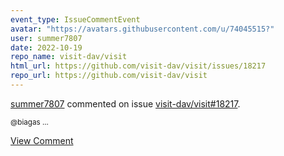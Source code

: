 ```yaml
---
event_type: IssueCommentEvent
avatar: "https://avatars.githubusercontent.com/u/74045515?"
user: summer7807
date: 2022-10-19
repo_name: visit-dav/visit
html_url: https://github.com/visit-dav/visit/issues/18217
repo_url: https://github.com/visit-dav/visit
---
```


<a href='https://github.com/summer7807' target='_blank'>summer7807</a> commented on issue <a href='https://github.com/visit-dav/visit/issues/18217' target='_blank'>visit-dav/visit#18217</a>.

<small>@biagas ...</small>

<a href='https://github.com/visit-dav/visit/issues/18217' target='_blank'>View Comment</a>